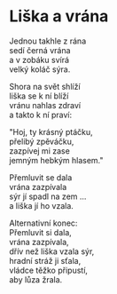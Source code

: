 # Liška a vrána

Jednou takhle z rána  
sedí černá vrána  
a v zobáku svírá  
velký koláč sýra.

Shora na svět shlíží  
liška se k ní blíží  
vránu nahlas zdraví  
a takto k ní praví:

"Hoj, ty krásný ptáčku,  
přelibý zpěváčku,  
zazpívej mi zase  
jemným hebkým hlasem."

Přemluvit se dala  
vrána zazpívala  
sýr jí spadl na zem ...  
a liška jí ho vzala.

Alternativní konec:  
Přemluvit si dala,  
vrána zazpívala,  
dřív než liška vzala sýr,  
hradní stráž ji sťala,  
vládce těžko připustí,  
aby lůza žrala.
